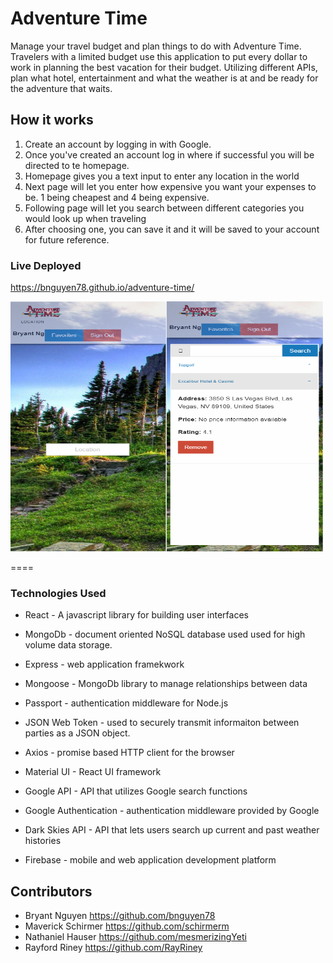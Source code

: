 # Adventure Time
Manage your travel budget and plan things to do with Adventure Time. Travelers with a limited budget use this application to put every dollar to work in planning the best vacation for their budget. Utilizing different APIs, plan what hotel, entertainment and what the weather is at and be ready for the adventure that waits.

## How it works

1. Create an account by logging in with Google.
2. Once you've created an account log in where if successful you will be directed to te homepage.
3. Homepage gives you a text input to enter any location in the world
4. Next page will let you enter how expensive you want your expenses to be. 1 being cheapest and 4 being expensive.
5. Following page will let you search between different categories you would look up when traveling
6. After choosing one, you can save it and it will be saved to your account for future reference.

### Live Deployed

https://bnguyen78.github.io/adventure-time/


<img src="/assets/images/adventureLocation.PNG" width="250" height="400"><img src="/assets/images/adventuresaved.PNG" width="250" height="400">

====

### Technologies Used

* React - A javascript library for building user interfaces
* MongoDb - document oriented NoSQL database used used for high volume data storage.
* Express - web application framekwork
* Mongoose - MongoDb library to manage relationships between data
* Passport - authentication middleware for Node.js
* JSON Web Token - used to securely transmit informaiton between parties as a JSON object.
* Axios - promise based HTTP client for the browser 
* Material UI - React UI framework

* Google API - API that utilizes Google search functions
* Google Authentication - authentication middleware provided by Google
* Dark Skies API - API that lets users search up current and past weather histories
* Firebase - mobile and web application development platform


## Contributors 
* Bryant Nguyen https://github.com/bnguyen78
* Maverick Schirmer https://github.com/schirmerm
* Nathaniel Hauser https://github.com/mesmerizingYeti
* Rayford Riney https://github.com/RayRiney
